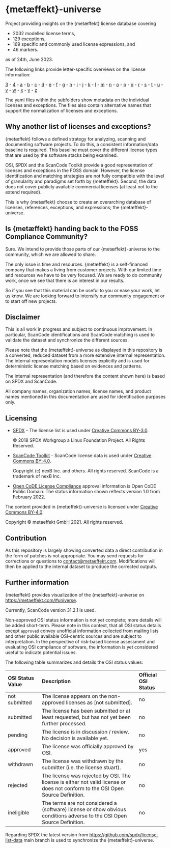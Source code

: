 # {metæffekt}-universe
Project providing insights on the {metæffekt} license database covering

* 2032 modelled license terms,
* 129 exceptions,
* 169 specific and commonly used license expressions, and
* 46 markers.

as of 24th, June 2023.

The following links provide letter-specific overviews on the license information:

[3](src/main/resources/ae-universe/[3]/README.md) -
[4](src/main/resources/ae-universe/[4]/README.md) -
[a](src/main/resources/ae-universe/[a]/README.md) -
[b](src/main/resources/ae-universe/[b]/README.md) -
[c](src/main/resources/ae-universe/[c]/README.md) -
[d](src/main/resources/ae-universe/[d]/README.md) -
[e](src/main/resources/ae-universe/[e]/README.md) -
[f](src/main/resources/ae-universe/[f]/README.md) -
[g](src/main/resources/ae-universe/[g]/README.md) -
[h](src/main/resources/ae-universe/[h]/README.md) -
[i](src/main/resources/ae-universe/[i]/README.md) -
[j](src/main/resources/ae-universe/[j]/README.md) -
[k](src/main/resources/ae-universe/[k]/README.md) -
[l](src/main/resources/ae-universe/[l]/README.md) -
[m](src/main/resources/ae-universe/[m]/README.md) -
[n](src/main/resources/ae-universe/[n]/README.md) -
[o](src/main/resources/ae-universe/[o]/README.md) -
[p](src/main/resources/ae-universe/[p]/README.md) -
[q](src/main/resources/ae-universe/[q]/README.md) -
[r](src/main/resources/ae-universe/[r]/README.md) -
[s](src/main/resources/ae-universe/[s]/README.md) -
[t](src/main/resources/ae-universe/[t]/README.md) -
[u](src/main/resources/ae-universe/[u]/README.md) -
[v](src/main/resources/ae-universe/[v]/README.md) -
[w](src/main/resources/ae-universe/[w]/README.md) -
[x](src/main/resources/ae-universe/[x]/README.md) -
[y](src/main/resources/ae-universe/[y]/README.md) -
[z](src/main/resources/ae-universe/[z]/README.md)

The yaml files within the subfolders show metadata on the individual licenses and exceptions.
The files also contain alternative names that support the normalization of licenses and exceptions.

## Why another list of licenses and exceptions?
{metæffekt} follows a defined strategy for analyzing, scanning and documenting software projects. To do this, a 
consistent information/data baseline is required. This baseline must cover the different license types that are used
by the software stacks being examined.

OSI, SPDX and the ScanCode Toolkit provide a good representation of licenses and exceptions in the FOSS domain. 
However, the license identification and matching strategies are not fully compatible with
the level of granularity and paradigms set forth by {metæffekt}. Second, the data does not cover publicly
available commercial licenses (at least not to the extend required).

This is why {metæffekt} choose to create an overarching database of licenses, 
references, exceptions, and expressions; the {metæffekt}-universe.

## Is {metæffekt} handing back to the FOSS Compliance Community?
Sure. We intend to provide those parts of our {metæffekt}-universe to the community, which we are allowed to share.

The only issue is time and resources. {metæffekt} is a self-financed company that makes a
living from customer projects. With our limited time and resources we have to be very focused. 
We are ready to do community work, once we see that there is an interest in our results.

So if you see that this material can be useful to you or ease your work, let us know. We are looking forward to
intensify our community engagement or to start off new projects.

## Disclaimer

This is all work in progress and subject to continuous improvement. In particular, ScanCode identifications and
ScanCode matching is used to validate the dataset and synchronize the different sources.

Please note that the {metæffekt}-universe as displayed in this repository is a converted, reduced
dataset from a more extensive internal representation. The internal representation models licenses
explicitly and is used for deterministic license matching based on evidences and patterns.

The internal representation (and therefore the content shown here) is based on SPDX and ScanCode.

All company names, organization names, license names, and product names mentioned in this documentation
are used for identification purposes only.

## Licensing

- [SPDX](https://spdx.org/licenses/) - The license list is used under 
  [Creative Commons BY-3.0](http://spdx.org/licenses/CC-BY-3.0).
  
  © 2018 SPDX Workgroup a Linux Foundation Project. All Rights Reserved.

- [ScanCode Toolkit](https://github.com/nexB/scancode-toolkit) - ScanCode license data is used under 
  [Creative Commons BY-4.0](https://github.com/nexB/scancode-toolkit/blob/develop/cc-by-4.0.LICENSE).

  Copyright (c) nexB Inc. and others. All rights reserved.
  ScanCode is a trademark of nexB Inc.

- [Open CoDE License Compliance](https://wikijs.opencode.de/de/Hilfestellungen_und_Richtlinien/Lizenzcompliance) 
  approval information is Open CoDE Public Domain. The status information shown reflects version 1.0 from
  February 2022.

The content provided in {metæffekt}-universe is licensed under [Creative Commons BY-4.0](LICENSE).

Copyright © metaeffekt GmbH 2021. All rights reserved.

## Contribution
As this repository is largely showing converted data a direct contribution in the form of patches is
not appropriate. You may send requests for corrections or questions 
to [contact@metaeffekt.com](mailto:contact@metaeffekt.com). Modifications will then be applied to the 
internal dataset to produce the corrected outputs.

## Further information
{metæffekt} provides visualization of the {metæffekt}-universe on https://metaeffekt.com/#universe.

Currently, ScanCode version 31.2.1 is used.

Non-approved OSI status information is not yet complete; more details will be added short-term.
Please note in this context, that all OSI status details except `approved` convey unofficial information collected
from mailing lists and other public available OSI-centric sources and are subject to interpretation. In the perspective
of risk-based license assessment and evaluating OSI compliance of software, the information is yet considered useful to
indicate potential issues. 

The following table summarizes and details the OSI status values:

| OSI Status Value | Description                                                                                                                     | Official OSI Status |
|:-----------------|:--------------------------------------------------------------------------------------------------------------------------------|:--------------------|
| not submitted    | The license appears on the non-approved licenses as [not submitted].                                                            | no                  |
| submitted        | The license has been submitted or at least requested, but has not yet been further processed.                                   | no                  |
| pending          | The license is in discussion / review. No decision is available yet.                                                            | no                  |
| approved         | The license was officially approved by OSI.                                                                                     | yes                 |
| withdrawn        | The license was withdrawn by the submitter (i.e. the license stuart).                                                           | no                  |
| rejected         | The license was rejected by OSI. The license is either not valid license or does not conform to the OSI Open Source Definition. | no                  |
| ineligible       | The terms are not considered a (software) license or show obvious conditions adverse to the OSI Open Source Definition.         | no                  |

Regarding SPDX the latest version from https://github.com/spdx/license-list-data
main branch is used to synchronize the {metæffekt}-universe.